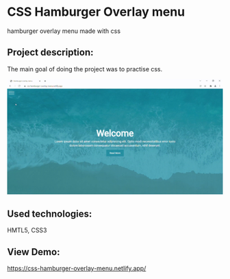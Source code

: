 # CSS Hamburger Overlay menu

hamburger overlay menu made with css

## Project description:

The main goal of doing the project was to practise css.

![CSS Hamburger Overlay Menu](https://github.com/MartaSolo/cssHamburgerOverlay/blob/main/CSS%20Hamburger%20Overlay%20Menu.gif)

## Used technologies:

HMTL5, CSS3

## View Demo:

https://css-hamburger-overlay-menu.netlify.app/
